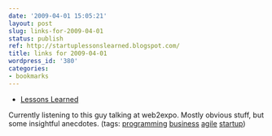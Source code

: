 ```yaml
---
date: '2009-04-01 15:05:21'
layout: post
slug: links-for-2009-04-01
status: publish
ref: http://startuplessonslearned.blogspot.com/
title: links for 2009-04-01
wordpress_id: '380'
categories:
- bookmarks
---
```


  * [Lessons Learned](http://startuplessonslearned.blogspot.com/)


Currently listening to this guy talking at web2expo. Mostly obvious stuff, but some insightful anecdotes. (tags: [programming](http://delicious.com/eob/programming) [business](http://delicious.com/eob/business) [agile](http://delicious.com/eob/agile) [startup](http://delicious.com/eob/startup))



